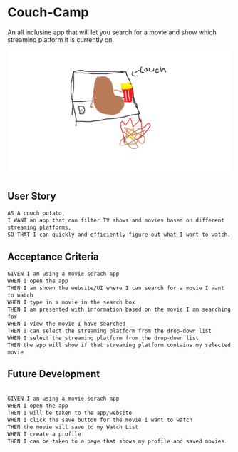 # Couch-Camp


An all inclusine app that will let you search for a movie and show which streaming platform it is currently on.

<img src = "assets\Images\couch camp logo.png">

## User Story

```
AS A couch potato,
I WANT an app that can filter TV shows and movies based on different streaming platforms,
SO THAT I can quickly and efficiently figure out what I want to watch.
```

## Acceptance Criteria
```
GIVEN I am using a movie serach app
WHEN I open the app
THEN I am shown the website/UI where I can search for a movie I want to watch
WHEN I type in a movie in the search box
THEN I am presented with information based on the movie I am searching for
WHEN I view the movie I have searched 
THEN I can select the streaming platform from the drop-down list
WHEN I select the streaming platform from the drop-down list
THEN the app will show if that streaming platform contains my selected movie

```
## Future Development

```

GIVEN I am using a movie serach app
WHEN I open the app
THEN I will be taken to the app/website
WHEN I click the save button for the movie I want to watch
THEN the movie will save to my Watch List
WHEN I create a profile 
THEN I can be taken to a page that shows my profile and saved movies

```
